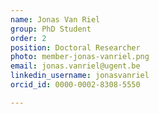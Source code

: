 ```yaml
---
name: Jonas Van Riel
group: PhD Student
order: 2
position: Doctoral Researcher
photo: member-jonas-vanriel.png
email: jonas.vanriel@ugent.be
linkedin_username: jonasvanriel
orcid_id: 0000-0002-8308-5550

---
```

